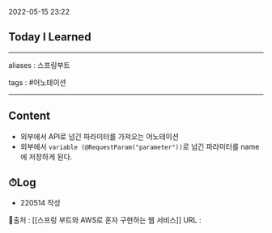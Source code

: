2022-05-15 23:22
## Today I Learned
---
aliases : 스프링부트

tags : #어노테이션 

---

## Content
- 외부에서 API로 넘긴 파라미터를 가져오는 어노테이션
- 외부에서 `variable (@RequestParam("parameter"))`로 넘긴 파라미터를 name에 저장하게 된다.

## ⏱Log
- 220514 작성


📙출처 : [[스프링 부트와 AWS로 혼자 구현하는 웹 서비스]]
URL :